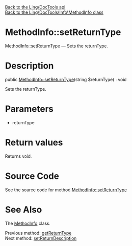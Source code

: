 [Back to the Ling/DocTools api](https://github.com/lingtalfi/DocTools/blob/master/doc/api/Ling/DocTools.md)<br>
[Back to the Ling\DocTools\Info\MethodInfo class](https://github.com/lingtalfi/DocTools/blob/master/doc/api/Ling/DocTools/Info/MethodInfo.md)


MethodInfo::setReturnType
================



MethodInfo::setReturnType — Sets the returnType.




Description
================


public [MethodInfo::setReturnType](https://github.com/lingtalfi/DocTools/blob/master/doc/api/Ling/DocTools/Info/MethodInfo/setReturnType.md)(string $returnType) : void




Sets the returnType.




Parameters
================


- returnType

    


Return values
================

Returns void.








Source Code
===========
See the source code for method [MethodInfo::setReturnType](/blob/master/Info/MethodInfo.php#L240-L243)


See Also
================

The [MethodInfo](https://github.com/lingtalfi/DocTools/blob/master/doc/api/Ling/DocTools/Info/MethodInfo.md) class.

Previous method: [getReturnType](https://github.com/lingtalfi/DocTools/blob/master/doc/api/Ling/DocTools/Info/MethodInfo/getReturnType.md)<br>Next method: [setReturnDescription](https://github.com/lingtalfi/DocTools/blob/master/doc/api/Ling/DocTools/Info/MethodInfo/setReturnDescription.md)<br>

